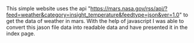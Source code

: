 This simple website uses the api "https://mars.nasa.gov/rss/api/?feed=weather&category=insight_temperature&feedtype=json&ver=1.0" to get the data of weather in mars. With the help of javascript I was able to convert this jason
file data into readable data and have presented it in the index page.
